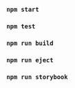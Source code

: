 ### `npm start`

### `npm test`

### `npm run build`

### `npm run eject`

### `npm run storybook`


